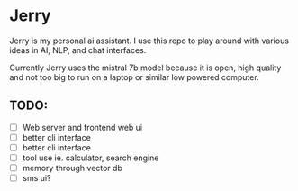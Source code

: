 # Jerry

Jerry is my personal ai assistant. I use this repo to play around with various ideas in AI, NLP, and chat interfaces.

Currently Jerry uses the mistral 7b model because it is open, high quality and not too big to run on a laptop or similar low powered computer.

## TODO:

-   [ ] Web server and frontend web ui
-   [ ] better cli interface
-   [ ] better cli interface
-   [ ] tool use ie. calculator, search engine
-   [ ] memory through vector db
-   [ ] sms ui?
